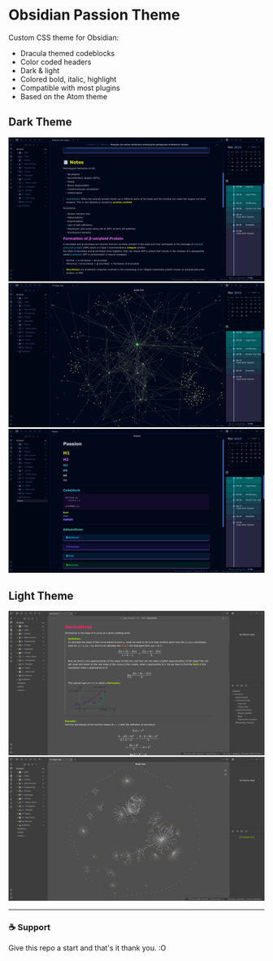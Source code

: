 # Obsidian Passion Theme
Custom CSS theme for Obsidian:

- Dracula themed codeblocks
- Color coded headers
- Dark & light
- Colored bold, italic, highlight
- Compatible with most plugins
- Based on the Atom theme

## Dark Theme
![Main](./Screenshots/main.png)
![Graph](./Screenshots/graph.png)
![Guide](./Screenshots/guide.png)

## Light Theme
![Light](./Screenshots/light.png)
![Graph Light](./Screenshots/graph-light.png)

---
### ☕ Support
Give this repo a start and that's it thank you. :O
